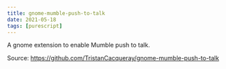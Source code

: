 ```yaml
---
title: gnome-mumble-push-to-talk
date: 2021-05-18
tags: [purescript]
---
```


A gnome extension to enable Mumble push to talk.

Source: https://github.com/TristanCacqueray/gnome-mumble-push-to-talk
